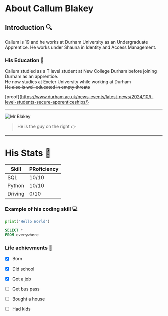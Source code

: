 # About Callum Blakey

## Introduction 🔍

Callum is 19 and he works at Durham University as an Undergraduate Apprentice. He works under Shauna in Identity and Access Management.

### His Education 📖
Callum studied as a T level student at New College Durham before joining Durham as an apprentice. <br>
He now studies at Exeter University while working at Durham <br>
~~He also is well educated in empty threats~~

[proof]{https://www.durham.ac.uk/news-events/latest-news/2024/10/t-level-students-secure-apprenticeships/}

------------------------------------------

![Mr Blakey](https://th.bing.com/th/id/OIP.k1smiQQ4xd2PNUs3c_5rkAHaEK?w=302&h=180&c=7&r=0&o=7&dpr=1.5&pid=1.7&rm=3)
> He is the guy on the right 👉

------------------------------------------------------------
# His Stats 💪

|Skill|PRoficiency|
|------|----------|
SQL|10/10
Python|10/10
Driving|0/10

### Example of his coding skill 💻
```python
print("Hello World")
```

```sql
SELECT *
FROM everywhere
```

### Life achievments 🥇
- [x] Born
- [x] Did school
- [x] Got a job
- [ ] Get bus pass
- [ ] Bought a house
- [ ] Had kids

